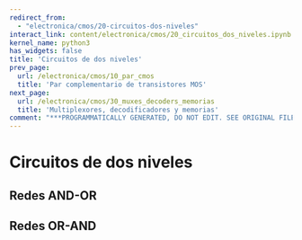 ```yaml
---
redirect_from:
  - "electronica/cmos/20-circuitos-dos-niveles"
interact_link: content/electronica/cmos/20_circuitos_dos_niveles.ipynb
kernel_name: python3
has_widgets: false
title: 'Circuitos de dos niveles'
prev_page:
  url: /electronica/cmos/10_par_cmos
  title: 'Par complementario de transistores MOS'
next_page:
  url: /electronica/cmos/30_muxes_decoders_memorias
  title: 'Multiplexores, decodificadores y memorias'
comment: "***PROGRAMMATICALLY GENERATED, DO NOT EDIT. SEE ORIGINAL FILES IN /content***"
---
```



# **Circuitos de dos niveles**



## Redes AND-OR



## Redes OR-AND


